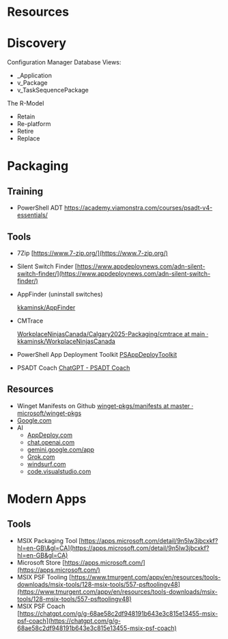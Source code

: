 # Resources

# Discovery

Configuration Manager Database Views:

* \_Application  
* v\_Package  
* v\_TaskSequencePackage

The R-Model

* Retain  
* Re-platform  
* Retire  
* Replace

# Packaging

## Training

- PowerShell ADT
  https://academy.viamonstra.com/courses/psadt-v4-essentials/

## Tools

* 7Zip
  [https://www.7-zip.org/](https://www.7-zip.org/)

* Silent Switch Finder
  [https://www.appdeploynews.com/adn-silent-switch-finder/](https://www.appdeploynews.com/adn-silent-switch-finder/)

* AppFinder (uninstall switches)

  [kkaminsk/AppFinder](https://github.com/kkaminsk/appfinder)

* CMTrace

  [WorkplaceNinjasCanada/Calgary2025-Packaging/cmtrace at main · kkaminsk/WorkplaceNinjasCanada](https://github.com/kkaminsk/WorkplaceNinjasCanada/tree/main/Calgary2025-Packaging/cmtrace)

* PowerShell App Deployment Toolkit 
  [PSAppDeployToolkit](https://psappdeploytoolkit.com/)
  
* PSADT Coach
  [ChatGPT - PSADT Coach](https://chatgpt.com/g/g-68c9ccf485a481918e76452250bef7ee-psadt-coach)

## Resources

* Winget Manifests on Github
  [winget-pkgs/manifests at master · microsoft/winget-pkgs](https://github.com/microsoft/winget-pkgs/tree/master/manifests)
* [Google.com](http://Google.com)
* AI
  * [AppDeploy.com](http://AppDeploy.com)
  * [chat.openai.com](http://chat.openai.com)
  * [gemini.google.com/app](http://gemini.google.com/app)
  * [Grok.com](http://Grok.com)
  * [windsurf.com](http://windsurf.com)
  * [code.visualstudio.com](http://code.visualstudio.com)

# Modern Apps

## Tools

* MSIX Packaging Tool
  [https://apps.microsoft.com/detail/9n5lw3jbcxkf?hl=en-GB\&gl=CA](https://apps.microsoft.com/detail/9n5lw3jbcxkf?hl=en-GB&gl=CA)
* Microsoft Store
  [https://apps.microsoft.com/](https://apps.microsoft.com/)
* MSIX PSF Tooling
  [https://www.tmurgent.com/appv/en/resources/tools-downloads/msix-tools/128-msix-tools/557-psftoolingv48](https://www.tmurgent.com/appv/en/resources/tools-downloads/msix-tools/128-msix-tools/557-psftoolingv48)  
* MSIX PSF Coach  
  [https://chatgpt.com/g/g-68ae58c2df948191b643e3c815e13455-msix-psf-coach](https://chatgpt.com/g/g-68ae58c2df948191b643e3c815e13455-msix-psf-coach)


